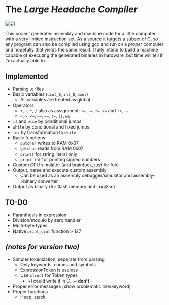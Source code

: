 # The _Large Headache Compiler_

[![CI](https://github.com/Ryz3D/LHC/actions/workflows/main.yml/badge.svg)](https://github.com/Ryz3D/LHC/actions/workflows/main.yml)

This project generates assembly and machine code for a little computer with a very limited instruction set. As a source it targets a subset of C, so any program can also be compiled using gcc and run on a _proper_ computer and hopefully that yields the same result.
I fully intend to build a machine capable of executing the generated binaries in hardware, but time will tell if I'm actually able to.

## Implemented

- Parsing .c files
- Basic variables (`uint_8`, `int_8`, `bool`)
  - All variables are treated as global
- Operators
  - `+`, `-`, `*`, `/` also as assignment: `+=`, `-=`, `*=`, `/=` and `++`, `--`
  - `<`, `>`, `<=`, `>=`, `==`, `!=`, `||`, `&&`
- `if` and `else` by conditional jumps
- `while` by conditional and fixed jumps
- `for` by transformation to `while`
- Basic functions
  - `putchar` writes to RAM 0x07
  - `getchar` reads from RAM 0x07
  - `printf` for string literal only
  - `print_int` for printing signed numbers
- Custom CPU simulator (and brainfuck, just for fun)
- Output, parse and execute custom assembly
  - Can be used as an assembly debugger/simulator and assembly->binary converter
- Output as binary (for flash memory and LogiSim)

## TO-DO

- Paranthesis in expression
- Division/modulo by zero handler
- Multi-byte types
- Native `print_uint` function > 127

## _(notes for version two)_

- Simpler tokenization, seperate from parsing
  - Only keywords, names and symbols
  - ExpressionToken is useless
  - Use `struct` for Token types
    - ~I could write it in C...~ **don't**
- Proper error messages (show problematic line/keyword)
- Proper functions
  - Heap, stack
